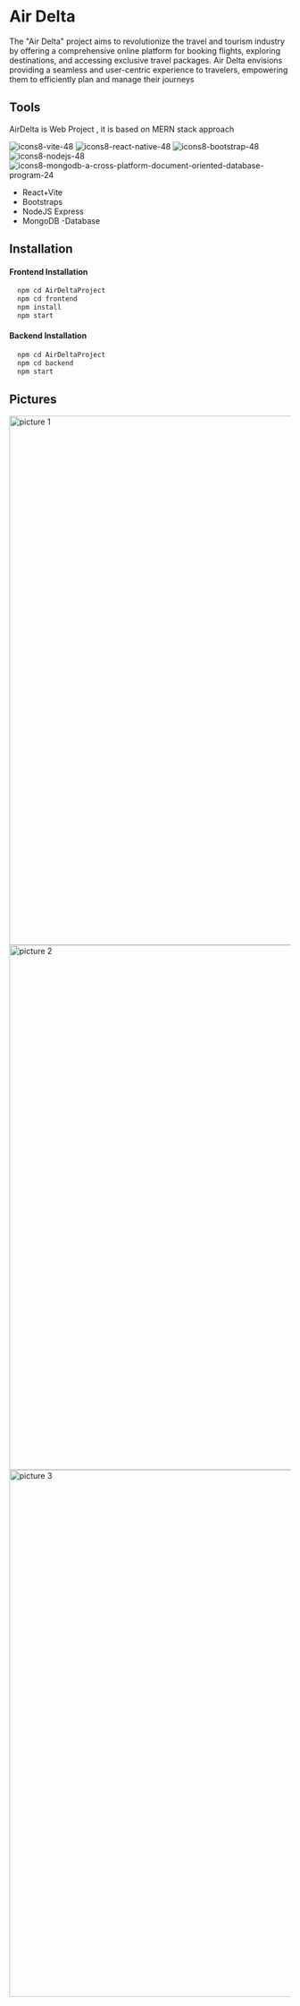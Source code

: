 # Air Delta 

The "Air Delta" project aims to revolutionize the travel and tourism industry by offering a comprehensive online platform for booking flights, exploring destinations, and accessing exclusive travel packages. Air Delta envisions providing a seamless and user-centric experience to travelers, empowering them to efficiently plan and manage their journeys 
## Tools

AirDelta is Web Project , it is based on MERN stack approach 

![icons8-vite-48](https://github.com/Salarkhan-9/MERN-AirDeltaProject/assets/98265148/2affa247-011e-45a8-814f-3dff1e3cb7e5)
![icons8-react-native-48](https://github.com/Salarkhan-9/MERN-AirDeltaProject/assets/98265148/b940fc1d-9f64-413c-9c20-85247475fb52)
![icons8-bootstrap-48](https://github.com/Salarkhan-9/MERN-AirDeltaProject/assets/98265148/adc859b3-45aa-44c0-bb6a-c5edb4c7e6e8)
![icons8-nodejs-48](https://github.com/Salarkhan-9/MERN-AirDeltaProject/assets/98265148/e715df01-fa04-4003-a3dd-4e51f48a585f)
![icons8-mongodb-a-cross-platform-document-oriented-database-program-24](https://github.com/Salarkhan-9/MERN-AirDeltaProject/assets/98265148/0920f127-5f3c-4f38-8147-b76aee7988b2)

- React+Vite
- Bootstraps 
- NodeJS Express 
- MongoDB -Database 

## Installation
#### Frontend Installation


```bash
  npm cd AirDeltaProject
  npm cd frontend 
  npm install 
  npm start
```
#### Backend Installation


```bash
  npm cd AirDeltaProject
  npm cd backend  
  npm start
```

## Pictures
<img width="946" alt="picture 1" src="https://github.com/Salarkhan-9/MERN-AirDeltaProject/assets/98265148/f8524b31-9a05-4245-9a4e-3987829c7772">
<img width="938" alt="picture 2" src="https://github.com/Salarkhan-9/MERN-AirDeltaProject/assets/98265148/09f27929-4fe9-43a9-82f2-9f7bda238087">
<img width="942" alt="picture 3" src="https://github.com/Salarkhan-9/MERN-AirDeltaProject/assets/98265148/181186f3-7bf0-407c-83f0-a0f76876ef86">

